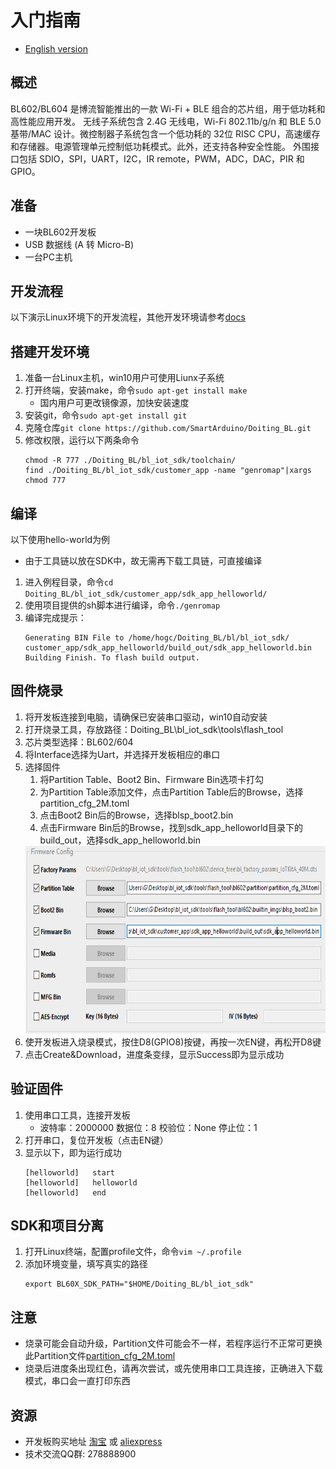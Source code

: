 # 入门指南    
* [English version](./README_EN.md)    

## 概述
BL602/BL604 是博流智能推出的一款 Wi-Fi + BLE 组合的芯片组，用于低功耗和高性能应用开发。
无线子系统包含 2.4G 无线电，Wi-Fi 802.11b/g/n 和 BLE 5.0 基带/MAC 设计。微控制器子系统包含一个低功耗的 32位 RISC CPU，高速缓存和存储器。电源管理单元控制低功耗模式。此外，还支持各种安全性能。
外围接口包括 SDIO，SPI，UART，I2C，IR remote，PWM，ADC，DAC，PIR 和 GPIO。

## 准备
* 一块BL602开发板
* USB 数据线 (A 转 Micro-B)
* 一台PC主机

## 开发流程
以下演示Linux环境下的开发流程，其他开发环境请参考[docs](docs)

## 搭建开发环境
1. 准备一台Linux主机，win10用户可使用Liunx子系统
2. 打开终端，安装make，命令`sudo apt-get install make`
    * 国内用户可更改镜像源，加快安装速度
3. 安装git，命令`sudo apt-get install git`
4. 克隆仓库`git clone https://github.com/SmartArduino/Doiting_BL.git`
5. 修改权限，运行以下两条命令
   ```
   chmod -R 777 ./Doiting_BL/bl_iot_sdk/toolchain/
   find ./Doiting_BL/bl_iot_sdk/customer_app -name "genromap"|xargs chmod 777
   ```

## 编译
以下使用hello-world为例
* 由于工具链以放在SDK中，故无需再下载工具链，可直接编译
1. 进入例程目录，命令`cd Doiting_BL/bl_iot_sdk/customer_app/sdk_app_helloworld/`
2. 使用项目提供的sh脚本进行编译，命令`./genromap`
3. 编译完成提示：
    ```
    Generating BIN File to /home/hogc/Doiting_BL/bl/bl_iot_sdk/ customer_app/sdk_app_helloworld/build_out/sdk_app_helloworld.bin
    Building Finish. To flash build output.
    ```

## 固件烧录
1. 将开发板连接到电脑，请确保已安装串口驱动，win10自动安装
2. 打开烧录工具，存放路径：Doiting_BL\bl_iot_sdk\tools\flash_tool
3. 芯片类型选择：BL602/604
4. 将Interface选择为Uart，并选择开发板相应的串口
5. 选择固件
    1. 将Partition Table、Boot2 Bin、Firmware Bin选项卡打勾
    2. 为Partition Table添加文件，点击Partition Table后的Browse，选择partition_cfg_2M.toml
    3. 点击Boot2 Bin后的Browse，选择blsp_boot2.bin
    4. 点击Firmware Bin后的Browse，找到sdk_app_helloworld目录下的build_out，选择sdk_app_helloworld.bin
    <img src="docs/_static/download.png" height="300">
6. 使开发板进入烧录模式，按住D8(GPIO8)按键，再按一次EN键，再松开D8键
7. 点击Create&Download，进度条变绿，显示Success即为显示成功

## 验证固件
1. 使用串口工具，连接开发板
    * 波特率：2000000     数据位：8    校验位：None     停止位：1
2. 打开串口，复位开发板（点击EN键）
3. 显示以下，即为运行成功
    ```
    [helloworld]   start
    [helloworld]   helloworld
    [helloworld]   end
    ```

## SDK和项目分离
1. 打开Linux终端，配置profile文件，命令`vim ~/.profile`
2. 添加环境变量，填写真实的路径
    ```
    export BL60X_SDK_PATH="$HOME/Doiting_BL/bl_iot_sdk"
    ```


## 注意
* 烧录可能会自动升级，Partition文件可能会不一样，若程序运行不正常可更换此Partition文件[partition_cfg_2M.toml](docs/_static/partition_cfg_2M.toml)
* 烧录后进度条出现红色，请再次尝试，或先使用串口工具连接，正确进入下载模式，串口会一直打印东西


## 资源
* 开发板购买地址 [淘宝](https://item.taobao.com/item.htm?spm=a1z10.3-c-s.w4002-23087949821.11.58325ac1BMHbKT&id=627734275519) 或 [aliexpress](https://www.aliexpress.com/item/1005001452354979.html?spm=5261.ProductManageOnline.0.0.c5154edfE7V5mg)
* 技术交流QQ群: 278888900


